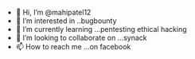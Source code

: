 - 👋 Hi, I’m @mahipatel12
- 👀 I’m interested in ..bugbounty
- 🌱 I’m currently learning ...pentesting ethical hacking
- 💞️ I’m looking to collaborate on ...synack
- 📫 How to reach me ...on facebook

<!---
mahipatel12/mahipatel12 is a ✨ special ✨ repository because its `README.md` (this file) appears on your GitHub profile.
You can click the Preview link to take a look at your changes.
--->
